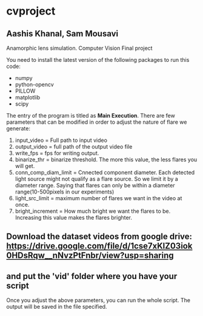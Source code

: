 # cvproject
## Aashis Khanal, Sam Mousavi
Anamorphic lens simulation.
Computer Vision Final project

You need to install the latest version of the following packages to run this code:
- numpy
- python-opencv
- PILLOW
- matplotlib
- scipy 

The entry of the program is titled as <b>Main Execution</b>. 
There are few parameters that can be modified in order to adjust the nature of flare we generate:
1. input_video = Full path to input video
2. output_video = full path of the output video file
3. write_fps = fps for writing output.
4. binarize_thr = binarize threshold. The more this value, the less flares you will get.
5. conn_comp_diam_limit = Cnnected component diameter. Each detected light source might not qualify as a flare source. So we  limit it by a diameter range. Saying that flares can only be within a diameter range(10-500pixels in our experiments)
6. light_src_limit = maximum number of flares we want in the video at once.
7. bright_increment = How much bright we want the flares to be. Increasing this value makes the flares brighter.

## Download the dataset videos from google drive: https://drive.google.com/file/d/1cse7xKlZ03iok0HDsRqw__nNvzPtFnbr/view?usp=sharing
## and put the 'vid' folder where you have your script

Once you adjust the above parameters, you can run the whole script. The output will be saved in the file specified.
